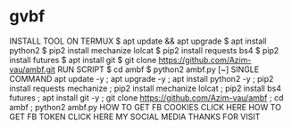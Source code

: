 # gvbf
INSTALL TOOL ON TERMUX $ apt update &amp;&amp; apt upgrade $ apt install python2 $ pip2 install mechanize lolcat $ pip2 install requests bs4 $ pip2 install futures $ apt install git $ git clone https://github.com/Azim-vau/ambf.git RUN SCRIPT $ cd ambf $ python2 ambf.py [~] SINGLE COMMAND apt update -y ; apt upgrade -y ; apt install python2 -y ; pip2 install requests mechanize ; pip2 install mechanize lolcat ; pip2 install bs4 futures ; apt install git -y ; git clone https://github.com/Azim-vau/ambf ; cd ambf ; python2 ambf.py  HOW TO GET FB COOKIES CLICK HERE  HOW TO GET FB TOKEN CLICK HERE  MY SOCIAL MEDIA     THANKS FOR VISIT
